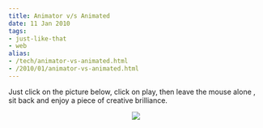```yaml
---
title: Animator v/s Animated
date: 11 Jan 2010
tags: 
- just-like-that
- web
alias:
- /tech/animator-vs-animated.html
- /2010/01/animator-vs-animated.html
---
```


Just click on the picture below, click on play, then leave the mouse 
alone , sit back and enjoy a piece of creative brilliance. 

<!-- break here -->

<div style="clear: both; text-align: center; border:0px;">
    <a href="http://fc01.deviantart.com/fs13/f/2007/077/2/e/Animator_vs__Animation_by_alanbecker.swf" target="_blank"><img border="0" src="http://4.bp.blogspot.com/_Igofzvi0TDM/S0qdgL6QzsI/AAAAAAAAFHk/bAXtCu7m50o/s1600/AnimatorAnimated.png"></a>
</div>